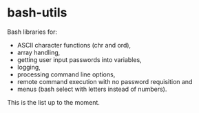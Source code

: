 # bash-utils

Bash libraries for:
* ASCII character functions (chr and ord),
* array handling,
* getting user input passwords into variables,
* logging,
* processing command line options,
* remote command execution with no password requisition and
* menus (bash select with letters instead of numbers).

This is the list up to the moment.
